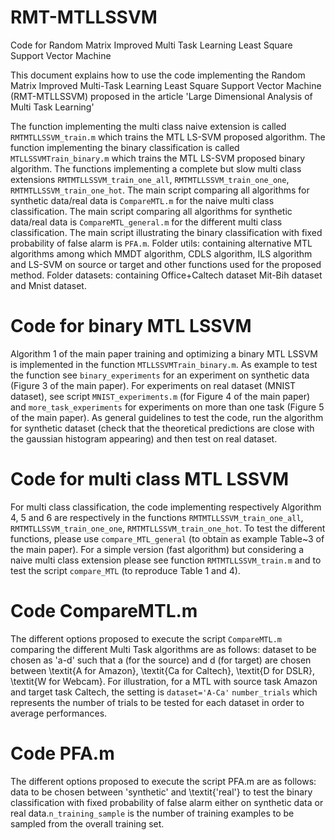 # RMT-MTLLSSVM
Code for Random Matrix Improved Multi Task Learning Least Square Support Vector Machine

This document explains how to use the code implementing the Random Matrix Improved Multi-Task Learning Least Square Support Vector Machine (RMT-MTLLSSVM) proposed in the article 'Large Dimensional Analysis of Multi Task Learning'

The function implementing the multi class naive extension is called ``RMTMTLLSSVM_train.m`` which trains the MTL LS-SVM proposed algorithm.
The function implementing the binary classification is called ``MTLLSSVMTrain_binary.m`` which trains the MTL LS-SVM proposed binary algorithm.
The functions implementing a complete but slow multi class extensions ``RMTMTLLSSVM_train_one_all``, ``RMTMTLLSSVM_train_one_one``, ``RMTMTLLSSVM_train_one_hot``.
The main script comparing all algorithms for synthetic data/real data is ``CompareMTL.m`` for the naive multi class classification.
The main script comparing all algorithms for synthetic data/real data is ``CompareMTL_general.m`` for the different multi class classification.
The main script illustrating the binary classification with fixed probability of false alarm is ``PFA.m``.
Folder utils: containing alternative MTL algorithms among which MMDT algorithm, CDLS algorithm, ILS algorithm and LS-SVM on source or target and other functions used for the proposed method.
Folder datasets: containing Office+Caltech dataset Mit-Bih dataset and Mnist dataset.


# Code for binary MTL LSSVM
Algorithm 1 of the main paper training and optimizing a binary MTL LSSVM is implemented in the function ``MTLLSSVMTrain_binary.m``. As example to test the function see ``binary_experiments`` for an experiment on synthetic data (Figure 3 of the main paper). For experiments on real dataset (MNIST dataset), see script ``MNIST_experiments.m`` (for Figure 4 of the main paper) and ``more_task_experiments`` for experiments on more than one task (Figure 5 of the main paper). As general guidelines to test the code, run the algorithm for synthetic dataset (check that the theoretical predictions are close with the gaussian histogram appearing) and then test on real dataset.

# Code for multi class MTL LSSVM
For multi class classification, the code implementing respectively Algorithm 4, 5 and 6 are respectively in the functions ``RMTMTLLSSVM_train_one_all``, ``RMTMTLLSSVM_train_one_one``, ``RMTMTLLSSVM_train_one_hot``. To test the different functions, please use ``compare_MTL_general`` (to obtain as example Table~3 of the main paper). For a simple version (fast algorithm) but considering a naive multi class extension please see function ``RMTMTLLSSVM_train.m`` and to test the script ``compare_MTL`` (to reproduce Table 1 and 4).

# Code CompareMTL.m
The different options proposed to execute the script ``CompareMTL.m`` comparing the different Multi Task algorithms are as follows:
    dataset to be chosen as 'a-d' such that  a (for the source) and d (for target) are chosen between \textit{A for Amazon}, \textit{Ca for Caltech}, \textit{D for DSLR}, \textit{W for Webcam}. For illustration, for a MTL with source task Amazon and target task Caltech, the setting is ``dataset='A-Ca'``
    ``number_trials`` which represents the number of trials to be tested for each dataset in order to average performances.
    
# Code PFA.m
The different options proposed to execute the script PFA.m are as follows:
data to be chosen between 'synthetic' and \textit{'real'} to test the binary classification with fixed probability of false alarm either on synthetic data or real data.``n_training_sample`` is the number of training examples to be sampled from the overall training set.
